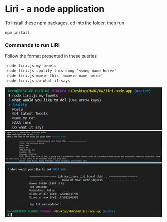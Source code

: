 # Liri - a node application

To install these npm packages, cd into the folder, then run 

```
npm install 
```

### Commands to run LIRI

Follow the format presented in these queries
```
-node liri.js my-tweets
-node liri.js spotify-this-song '<song name here>'
-node liri.js movie-this '<movie name here>'
-node liri.js do-what-it-says 
```

![alt text](https://github.com/rtswartz/liri-node-app/blob/master/Img1.PNG)
![alt text](https://github.com/rtswartz/liri-node-app/blob/master/Img2.PNG)
![alt text](https://github.com/rtswartz/liri-node-app/blob/master/Img3.PNG)
